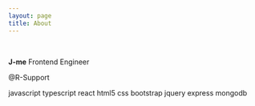 ```yaml
---
layout: page
title: About
---
```


<br/>

**J-me** <span>Frontend Engineer</span>

<span> @R-Support </span>

<span> javascript typescript react html5 css bootstrap jquery express mongodb</span>

